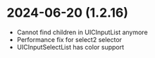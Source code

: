 ﻿# 2024-06-20 (1.2.16)
- Cannot find children in UICInputList anymore
- Performance fix for select2 selector
- UICInputSelectList has color support